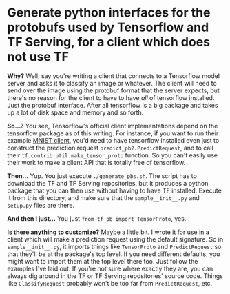# Generate python interfaces for the protobufs used by Tensorflow and TF Serving, for a client which does not use TF

**Why?** Well, say you're writing a client that connects to a Tensorflow model server and asks it to classify an image or whatever. The client will need to send over the image using the protobuf format that the server expects, but there's no reason for the client to have to have *all* of tensorflow installed. Just the protobuf interface. After all tensorflow is a big package and takes up a lot of disk space and memory and so forth.

**So...?** You see, Tensorflow's official client implementations depend on the tensorflow package as of this writing. For instance, if you want to run their example [MNIST client](https://github.com/tensorflow/serving/blob/master/tensorflow_serving/example/mnist_client.py), you'd need to have tensorflow installed even just to construct the prediction request `predict_pb2.PredictRequest`, and to call their `tf.contrib.util.make_tensor_proto` function. So you can't easily use their work to make a client API that is totally free of tensorflow.

**Then...** Yup. You just execute `./generate_pbs.sh`. The script has to download the TF and TF Serving repositories, but it produces a python package that you can then use without having to have TF installed. Execute it from this directory, and make sure that the `sample__init__.py` and `setup.py` files are there.

**And then I just...** You just `from tf_pb import TensorProto`, yes.

**Is there anything to customize?** Maybe a little bit. I wrote it for use in a client which will make a prediction request using the default signature. So in `sample__init__.py`, it imports things like `TensorProto` and `PredictRequest` so that they'll be at the package's top level. If you need different defaults, you might want to import them at the top level there too. Just follow the examples I've laid out. If you're not sure where exactly they are, you can always dig around in the TF or TF Serving repositories' source code. Things like `ClassifyRequest` probably won't be too far from `PredictRequest`, etc.
